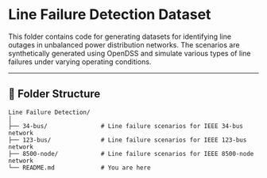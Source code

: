 # Line Failure Detection Dataset

This folder contains code for generating datasets for identifying line outages in unbalanced power distribution networks. The scenarios are synthetically generated using OpenDSS and simulate various types of line failures under varying operating conditions.


---

## 📂 Folder Structure

```text
Line Failure Detection/
│
├── 34-bus/               # Line failure scenarios for IEEE 34-bus network
├── 123-bus/              # Line failure scenarios for IEEE 123-bus network
├── 8500-node/            # Line failure scenarios for IEEE 8500-node network
└── README.md             # You are here

